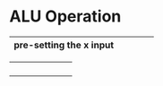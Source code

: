 # ALU Operation

| pre-setting the x input  |   |   |   |   |
|:-:|:-:|:-:|:-:|:-:|

|   |   |   |   |   |   |   |
|:-:|:-:|:-:|:-:|:-:|:-:|:-:|
|   |   |   |   |   |   |   |
|   |   |   |   |   |   |   |
|   |   |   |   |   |   |   |
|   |   |   |   |   |   |   |

